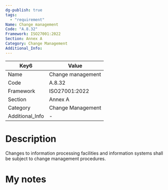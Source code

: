 ```yaml
---
dg-publish: true
tags:
  - "requirement"
Name: Change management
Code: "A.8.32"
Framework: ISO27001:2022
Section: Annex A
Category: Change Management
Additional_Info: 
---
```


<div><table class="dataview table-view-table"><thead class="table-view-thead"><tr class="table-view-tr-header"><th class="table-view-th"><span>Key</span><span class="dataview small-text">6</span></th><th class="table-view-th"><span>Value</span></th></tr></thead><tbody class="table-view-tbody"><tr><td><span>Name</span></td><td><span>Change management</span></td></tr><tr><td><span>Code</span></td><td><span>A.8.32</span></td></tr><tr><td><span>Framework</span></td><td><span>ISO27001:2022</span></td></tr><tr><td><span>Section</span></td><td><span>Annex A</span></td></tr><tr><td><span>Category</span></td><td><span>Change Management</span></td></tr><tr><td><span>Additional_Info</span></td><td><span>-</span></td></tr></tbody></table></div>

# Description

Changes to information processing facilities and information systems shall be subject to change management procedures.

# My notes
